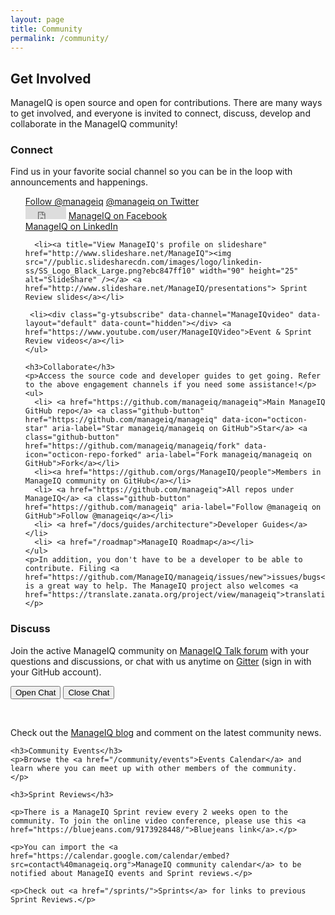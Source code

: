 ```yaml
---
layout: page
title: Community
permalink: /community/
---
```


## Get Involved

ManageIQ is open source and open for contributions. There are many ways to get involved, and everyone is invited to connect, discuss, develop and collaborate in the ManageIQ community!

<div class="row">
  <div class="col-md-6">
    <h3>Connect</h3>
    <p>Find us in your favorite social channel so you can be in the loop with announcements and happenings.</p>
    <ul style="list-style-type: none;">
      <li><a href="https://twitter.com/manageiq" class="twitter-follow-button" data-show-screen-name="false" data-show-count="false">Follow @manageiq</a><script async src="//platform.twitter.com/widgets.js" charset="utf-8"></script> <a href="https://twitter.com/manageiq">@manageiq on Twitter</a></li>
      <li><iframe src="https://www.facebook.com/plugins/like.php?href=https%3A%2F%2Fdevelopers.facebook.com%2Fdocs%2Fplugins%2F&width=100&layout=button&action=like&size=small&show_faces=true&share=false&height=65&appId" width="65" height="20" style="border:none;overflow:hidden" scrolling="no" frameborder="0" allowTransparency="true" allow="encrypted-media"></iframe> <a href="https://www.facebook.com/manageiq">ManageIQ on Facebook</a></li>
      <li><script type="IN/FollowCompany" data-id="56141"></script> <a href="https://www.linkedin.com/company/manageiq">ManageIQ on LinkedIn</a></li>

      <li><a title="View ManageIQ's profile on slideshare" href="http://www.slideshare.net/ManageIQ"><img src="//public.slidesharecdn.com/images/logo/linkedin-ss/SS_Logo_Black_Large.png?ebc847ff10" width="90" height="25" alt="SlideShare" /></a> <a href="http://www.slideshare.net/ManageIQ/presentations"> Sprint Review slides</a></li>

     <li><div class="g-ytsubscribe" data-channel="ManageIQvideo" data-layout="default" data-count="hidden"></div> <a href="https://www.youtube.com/user/ManageIQVideo">Event & Sprint Review videos</a></li>
    </ul>

    <h3>Collaborate</h3>
    <p>Access the source code and developer guides to get going. Refer to the above engagement channels if you need some assistance!</p>
    <ul>
      <li> <a href="https://github.com/manageiq/manageiq">Main ManageIQ GitHub repo</a> <a class="github-button" href="https://github.com/manageiq/manageiq" data-icon="octicon-star" aria-label="Star manageiq/manageiq on GitHub">Star</a> <a class="github-button" href="https://github.com/manageiq/manageiq/fork" data-icon="octicon-repo-forked" aria-label="Fork manageiq/manageiq on GitHub">Fork</a></li>
      <li><a href="https://github.com/orgs/ManageIQ/people">Members in ManageIQ community on GitHub</a></li>
      <li> <a href="https://github.com/manageiq">All repos under ManageIQ</a> <a class="github-button" href="https://github.com/manageiq" aria-label="Follow @manageiq on GitHub">Follow @manageiq</a></li>
      <li> <a href="/docs/guides/architecture">Developer Guides</a></li>
      <li> <a href="/roadmap">ManageIQ Roadmap</a></li>
    </ul>
    <p>In addition, you don't have to be a developer to be able to contribute. Filing <a href="https://github.com/ManageIQ/manageiq/issues/new">issues/bugs</a> is a great way to help. The ManageIQ project also welcomes <a href="https://translate.zanata.org/project/view/manageiq">translations</a>!</p>
  </div>


  <div class="col-md-6">
    <h3>Discuss</h3>
    <p>Join the active ManageIQ community on <a href="http://talk.manageiq.org/">ManageIQ Talk forum</a> with your questions and discussions, or chat with us anytime on <a href="https://gitter.im/ManageIQ/manageiq">Gitter</a> (sign in with your GitHub account).</p>
    <p><button class="js-gitter-toggle-chat-button" data-gitter-toggle-chat-state="true">Open Chat</button>
    <button class="js-gitter-toggle-chat-button" data-gitter-toggle-chat-state="false">Close Chat</button></p>
    <br />
    <p>Check out the <a href="/blog/">ManageIQ blog</a> and comment on the latest community news.</p>

    <h3>Community Events</h3>
    <p>Browse the <a href="/community/events">Events Calendar</a> and learn where you can meet up with other members of the community.
    </p>

    <h3>Sprint Reviews</h3>

    <p>There is a ManageIQ Sprint review every 2 weeks open to the community. To join the online video conference, please use this <a href="https://bluejeans.com/9173928448/">Bluejeans link</a>.</p>

    <p>You can import the <a href="https://calendar.google.com/calendar/embed?src=contact%40manageiq.org">ManageIQ community calendar</a> to be notified about ManageIQ events and Sprint reviews.</p>

    <p>Check out <a href="/sprints/">Sprints</a> for links to previous Sprint Reviews.</p>
  </div> 
</div>

<script>
  ((window.gitter = {}).chat = {}).options = {
    room: 'manageiq/manageiq',
    activationElement: false
  };
</script>
<script src="https://sidecar.gitter.im/dist/sidecar.v1.js" async defer></script>
<script src="https://apis.google.com/js/platform.js" async defer></script>
<script src="//platform.linkedin.com/in.js" type="text/javascript"> lang:en_US</script>
<script async defer src="https://buttons.github.io/buttons.js"></script>
